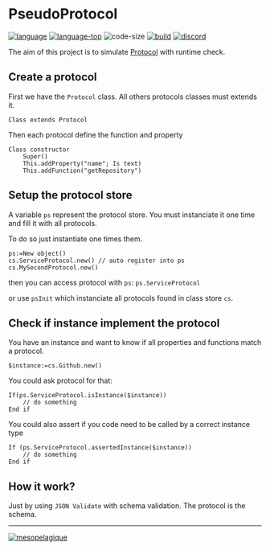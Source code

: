 # PseudoProtocol

[![language][code-shield]][code-url]
[![language-top][code-top]][code-url]
![code-size][code-size]
[![build](https://github.com/mesopelagique/PseudoProtocol/actions/workflows/build.yml/badge.svg)](https://github.com/mesopelagique/PseudoProtocol/actions/workflows/build.yml)
[![discord][discord-shield]][discord-url]

The aim of this project is to simulate [Protocol](https://en.wikipedia.org/wiki/Protocol_(object-oriented_programming)) with runtime check.

## Create a protocol

First we have the `Protocol` class. All others protocols classes must extends it.

```4d
Class extends Protocol
```

Then each protocol define the function and property

```4d
Class constructor
    Super()
    This.addProperty("name"; Is text)
    This.addFunction("getRepository")
```

## Setup the protocol store

A variable `ps` represent the protocol store.
You must instanciate it one time and fill it with all protocols.

To do so just instantiate one times them.

```4d
ps:=New object()
cs.ServiceProtocol.new() // auto register into ps
cs.MySecondProtocol.new()
```

then you can access protocol with `ps`: `ps.ServiceProtocol`

or use `psInit` which instanciate all protocols found in class store `cs`.

## Check if instance implement the protocol

You have an instance and want to know if all properties and functions match a protocol.

```4d
$instance:=cs.Github.new()
```

You could ask protocol for that:

```4d
If(ps.ServiceProtocol.isInstance($instance))
    // do something
End if
```

You could also assert if you code need to be called by a correct instance type

```4d
If (ps.ServiceProtocol.assertedInstance($instance))
    // do something
End if 
```

## How it work?

Just by using `JSON Validate` with schema validation. The protocol is the schema.

---

[<img src="https://mesopelagique.github.io/quatred.png" alt="mesopelagique"/>](https://mesopelagique.github.io/)

<!-- MARKDOWN LINKS & IMAGES -->
<!-- https://www.markdownguide.org/basic-syntax/#reference-style-links -->
[code-shield]: https://img.shields.io/static/v1?label=language&message=4d&color=blue
[code-top]: https://img.shields.io/github/languages/top/mesopelagique/PseudoProtocol.svg
[code-size]: https://img.shields.io/github/languages/code-size/mesopelagique/PseudoProtocol.svg
[code-url]: https://developer.4d.com/
[discord-shield]: https://img.shields.io/badge/chat-discord-7289DA?logo=discord&style=flat
[discord-url]: https://discord.gg/dVTqZHr
